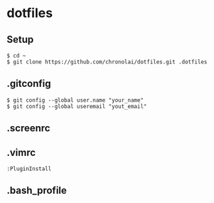 # dotfiles

## Setup
``` shell
$ cd ~
$ git clone https://github.com/chronolai/dotfiles.git .dotfiles
```

## .gitconfig
``` shell
$ git config --global user.name "your_name"
$ git config --global useremail "yout_email"
```

## .screenrc

## .vimrc
```
:PluginInstall
```

## .bash_profile

